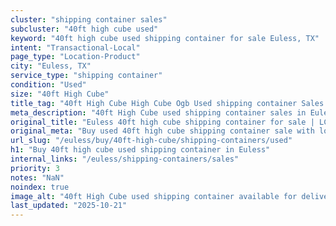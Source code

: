 ```yaml
---
cluster: "shipping container sales"
subcluster: "40ft high cube used"
keyword: "40ft high cube used shipping container for sale Euless, TX"
intent: "Transactional-Local"
page_type: "Location-Product"
city: "Euless, TX"
service_type: "shipping container"
condition: "Used"
size: "40ft High Cube"
title_tag: "40ft High Cube High Cube Ogb Used shipping container Sales in Euless | LC Container"
meta_description: "40ft High Cube used shipping container sales in Euless. High cube containers with extra height. Fast delivery, competitive pricing. Serving shipping containers area. Quote ID: TW3. Call (214) 524-4168 for your free quote today."
original_title: "Euless 40ft high cube shipping container for sale | LC"
original_meta: "Buy used 40ft high cube shipping container sale with local delivery in Euless, TX. LC Container — local Since 2003. Request a fast quote today."
url_slug: "/euless/buy/40ft-high-cube/shipping-containers/used"
h1: "Buy 40ft high cube used shipping container in Euless"
internal_links: "/euless/shipping-containers/sales"
priority: 3
notes: "NaN"
noindex: true
image_alt: "40ft High Cube used shipping container available for delivery in Euless"
last_updated: "2025-10-21"
---
```


<!-- TODO: Add unique city/inventory copy, images, and internal links here. -->
